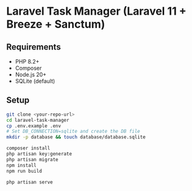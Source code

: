 # Laravel Task Manager (Laravel 11 + Breeze + Sanctum)

## Requirements
- PHP 8.2+
- Composer
- Node.js 20+
- SQLite (default)

## Setup
```bash
git clone <your-repo-url>
cd laravel-task-manager
cp .env.example .env
# Set DB_CONNECTION=sqlite and create the DB file
mkdir -p database && touch database/database.sqlite

composer install
php artisan key:generate
php artisan migrate
npm install
npm run build

php artisan serve
